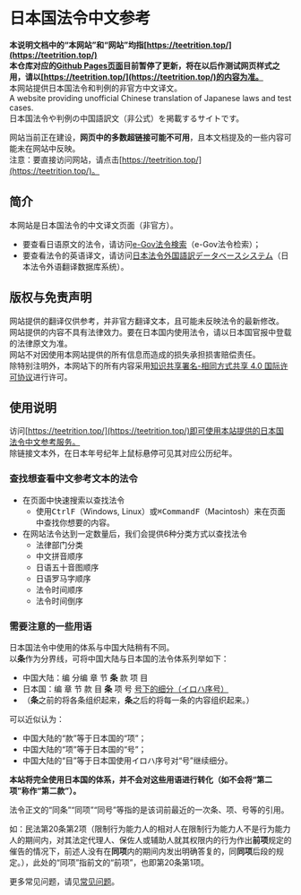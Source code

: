 # 日本国法令中文参考
**本说明文档中的“本网站”和“网站”均指[https://teetrition.top/](https://teetrition.top/)**  
**本仓库对应的[Github Pages页面](https://teetrition.github.io/)目前暂停了更新，将在以后作测试网页样式之用，请以[https://teetrition.top/](https://teetrition.top/)的内容为准。**  
本网站提供日本国法令和判例的非官方中文译文。  
A website providing unofficial Chinese translation of Japanese laws and test cases.  
日本国法令や判例の中国語訳文（非公式）を掲載するサイトです。  

网站当前正在建设，**网页中的多数超链接可能不可用**，且本文档提及的一些内容可能未在网站中反映。  
注意：要直接访问网站，请点击[https://teetrition.top/](https://teetrition.top/)。

## 简介
本网站是日本国法令的中文译文页面（非官方）。  
* 要查看日语原文的法令，请访问[e-Gov法令検索](https://elaws.e-gov.go.jp/search/elawsSearch/elaws_search/lsg0100/)（e-Gov法令检索）；
* 要查看法令的英语译文，请访问[日本法令外国語訳データベースシステム](http://www.japaneselawtranslation.go.jp/law/?re=01)（日本法令外语翻译数据库系统）。

## 版权与免责声明
网站提供的翻译仅供参考，并非官方翻译文本，且可能未反映法令的最新修改。  
网站提供的内容不具有法律效力。要在日本国内使用法令，请以日本国官报中登载的法律原文为准。  
网站不对因使用本网站提供的所有信息而造成的损失承担损害赔偿责任。  
除特别注明外，本网站下的所有内容采用[知识共享署名-相同方式共享 4.0 国际许可协议](http://creativecommons.org/licenses/by-sa/4.0/)进行许可。

## 使用说明
访问[https://teetrition.top/](https://teetrition.top/)即可使用本站提供的日本国法令中文参考服务。  
除链接文本外，在日本年号纪年上鼠标悬停可见其对应公历纪年。

### 查找想查看中文参考文本的法令
* 在页面中快速搜索以查找法令
   * 使用<kbd>Ctrl</kbd><kbd>F</kbd>（Windows, Linux）或<kbd>⌘Command</kbd><kbd>F</kbd>（Macintosh）来在页面中查找你想要的内容。
* 在网站法令达到一定数量后，我们会提供6种分类方式以查找法令
   * 法律部门分类
   * 中文拼音顺序
   * 日语五十音图顺序
   * 日语罗马字顺序
   * 法令时间顺序
   * 法令时间倒序

### 需要注意的一些用语
日本国法令中使用的体系与中国大陆稍有不同。  
以**条**作为分界线，可将中国大陆与日本国的法令体系列举如下：
* 中国大陆：编 分编 章 节 **条** 款 项 目
* 日本国：编 章 节 款 目 **条** 项 号 <u>号下的细分（イロハ序号）</u>
* （**条**之前的将各条组织起来，**条**之后的将每一条的内容组织起来。）  

可以近似认为：  
* 中国大陆的“款”等于日本国的“项”；
* 中国大陆的“项”等于日本国的“号”；
* 中国大陆的“目”等于日本国使用イロハ序号对“号”继续细分。

**本站将完全使用日本国的体系，并不会对这些用语进行转化（如不会将“第二项”称作“第二款”）。**

法令正文的“同条”“同项”“同号”等指的是该词前最近的一次条、项、号等的引用。

如：民法第20条第2项（限制行为能力人的相对人在限制行为能力人不是行为能力人的期间内，对其法定代理人、保佐人或辅助人就其权限内的行为作出**前项**规定的催告的情况下，前述人没有在**同项**内的期间内发出明确答复的，同**同项**后段的规定。），此处的“同项”指前文的“前项”，也即第20条第1项。  

更多常见问题，请见[常见问题](https://teetrition.top/Q&A.html)。